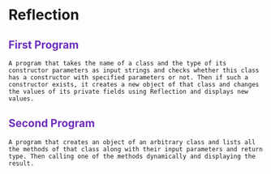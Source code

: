 # Reflection
## <span style="color: #6D2DBF"> First Program </span>
```
A program that takes the name of a class and the type of its constructor parameters as input strings and checks whether this class has a constructor with specified parameters or not. Then if such a constructor exists, it creates a new object of that class and changes the values of its private fields using Reflection and displays new values.
```
## <span style="color: #6D2DBF"> Second Program </span>
```
A program that creates an object of an arbitrary class and lists all the methods of that class along with their input parameters and return type. Then calling one of the methods dynamically and displaying the result.
```